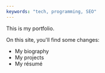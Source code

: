 ```yaml
---
keywords: "tech, programming, SEO"
---
```


This is my portfolio.

On this site, you'll find some changes:

* My biography
* My projects
* My résumé
